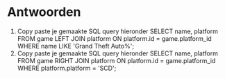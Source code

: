# Antwoorden

1. Copy paste je gemaakte SQL query hieronder
SELECT name, platform FROM game LEFT JOIN platform
ON platform.id = game.platform_id
WHERE name LIKE 'Grand Theft Auto%';
2. Copy paste je gemaakte SQL query hieronder
SELECT name, platform FROM game RIGHT JOIN platform
ON platform.id = game.platform_id
WHERE platform.platform = 'SCD';